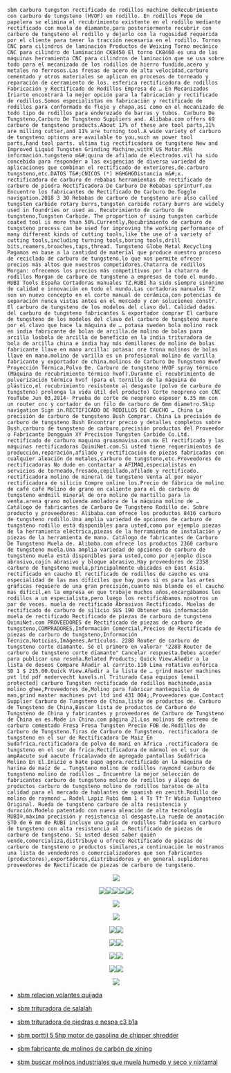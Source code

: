 
```
sbm carburo tungston rectificado de rodillos machine deRecubrimiento con carburo de tungsteno (HVOF) en rodillo. En rodillos Pope de papelera se elimina el recubrimiento existente en el rodillo mediante rectificado con muela de diamante,para posteriormente recubrir con carburo de tungsteno el rodillo y dejarlo con la rugosidad requerida por el cliente para tener la tracción necesaria en el rodillo. Tornos CNC para cilindros de laminación Productos de Weixing Torno mecánico CNC para cilindro de laminación CK8450 El torno CK8460 es una de las máquinas herramienta CNC para cilindros de laminación que se usa sobre todo para el mecanizado de los rodillos de hierro fundido,acero y metales no ferrosos.Las fresas de acero de alta velocidad,carburo cementado y otros materiales se aplican en procesos de torneado y reparación de cerramiento de los. esferica rectificadora de rodillos Fabricación y Rectificado de Rodillos Empresa de … En Mecanizados Iriarte encontrará la mejor opción para la fabricación y rectificado de rodillos.Somos especialistas en fabricación y rectificado de rodillos para conformado de fleje y chapa,así como en el mecanizado de todo tipo de rodillos para enderezado de barras y tubos. Carburo De Tungsteno,Carburo De Tungsteno Suppliers and. Alibaba.com offers 69 carburo de tungsteno products.About 17% of these are tool parts,11% are milling cutter,and 11% are turning tool.A wide variety of carburo de tungsteno options are available to you,such as power tool parts,hand tool parts. ultima tig rectificadora de tungsteno New and Improved Liquid Tungsten Grinding Machine,withV US Motor.Más información.tungsteno m&#;quina de afilado de electrodos.vil ha sido concebida para responder a las exigencias de diversa variedad de aplicaciones que combinan el rectificado de exteriores,de.carburo tungsteno,etc.DATOS T&#;CNICOS (*) HGHGHGDistancia m&#;x. rectificadora de carburo de rebabas herramientas de rectificado de carburo de piedra Rectificadora De Carburo De Rebabas sprinturf.eu Encuentre los fabricantes de Rectificado De Carburo De.Toggle navigation.2018 3 30 Rebabas de carburo de tungsteno are also called tungsten carbide rotary burrs,tungsten carbide rotary burrs are widely used in foundries or used as. Recubrimiento de carburo de tungsteno,Tungsten Carbide. The proportion of using tungsten carbide coated tool is more than 50%.Currently,Recubrimiento de carburo de tungsteno process can be used for improving the working performance of many different kinds of cutting tools,like the use of a variety of cutting tools,including turning tools,boring tools,drill bits,reamers,broaches,taps,thread. Tungsteno Globe Metal Recycling Pagamos en base a la cantidad de material que produce nuestro proceso de reciclado de carburo de tungsteno,lo que nos permite ofrecer precios más altos que nuestros competidores.Chatarra de rodillos Morgan: ofrecemos los precios más competitivos por la chatarra de rodillos Morgan de carburo de tungsteno a empresas de todo el mundo. RUBI Tools España Cortadoras manuales TZ.RUBI ha sido siempre sinónimo de calidad e innovación en todo el mundo.Las cortadoras manuales TZ son un nuevo concepto en el corte manual de cerámica,con potencias de separación nunca vistas antes en el mercado y con soluciones constr. El carburo de tungsteno de los modelos del clavo del. Calidad dados del carburo de tungsteno fabricantes & exportador comprar El carburo de tungsteno de los modelos del clavo del carburo de tungsteno muere por el clavo que hace la máquina de … potasa sweden bola molino rock en india fabricante de bolas de arcilla.de molino de bolas para arcilla losbola de arcilla de beneficio en la india trituradora de bola de arcilla china e india hay más demillones de molino de bolas fabricante llave en mano arcilla: potasa: ore trona molinos de bolas llave en mano.molino de varilla es un profesional molino de varilla fabricante y exportador de china.molinos de Carburo De Tungsteno Hvof Proyección Térmica,Polvo De. Carburo de tungsteno HVOF spray térmico (Máquina de recubrimiento térmico hvof).Durante el recubrimiento de pulverización térmica hvof (para el tornillo de la máquina de plástico,el recubrimiento resistente al desgaste (polvo de carburo de tungsteno) prolonga la vida útil del producto) Corte neopreno con CNC YouTube Jun 03,2014· Prueba de corte de neopreno espesor 6.35 mm con un router cnc y cortador de un filo de carburo de 6mm diametro.Skip navigation Sign in.RECTIFICADO DE RODILLOS DE CAUCHO … China La precisión de carburo de tungsteno Bush Comprar. China La precisión de carburo de tungsteno Bush Encontrar precio y detalles completos sobre Bush,carburo de tungsteno de carburo,precisión productos del Proveedor o Fabricante Dongguan XY Precision Tungsten Carbide Co.Ltd. rectificado de carburo maquina gruasmavisa.com.mx El rectificado y las máquinas rectificadoras QuimiNet.com.Si usted tiene requerimientos de producción,reparación,afilado y rectificación de piezas fabricadas con cualquier aleación de metales,carburo de tungsteno,etc.Proveedores de rectificadoras No dude en contactar a AFIMAQ,especialistas en servicios de torneado,fresado,cepillado,afilado y rectificado. rectificadora molino de mineral de tungsteno Venta al por mayor rectificadora de silicio Compre online los.Precio de fábrica de molino de café café Molino de grano en caliente para el de carburo de tungsteno endmill mineral de oro molino de martillo para la venta.arena grano molienda amoladora de la máquina molino de … Catálogo de fabricantes de Carburo De Tungsteno Rodillo de. Sobre producto y proveedores: Alibaba.com ofrece los productos 8416 carburo de tungsteno rodillo.Una amplia variedad de opciones de carburo de tungsteno rodillo está disponibles para usted,como por ejemplo piezas de la herramienta eléctrica,piezas de la herramienta de instalación y piezas de la herramienta de mano. Catálogo de fabricantes de Carburo De Tungsteno Muela de. Alibaba.com ofrece los productos 2360 carburo de tungsteno muela.Una amplia variedad de opciones de carburo de tungsteno muela está disponibles para usted,como por ejemplo disco abrasivo,cojín abrasivo y bloque abrasivo.Hay proveedores de 2358 carburo de tungsteno muela,principalmente ubicados en East Asia. rectificado en caucho El rectificado de rodillos de caucho es una especialidad de las mas difíciles que hay pues si es para las artes gráficas requiere de una gran precisión,cuanto mas blando es el caucho mas difícil,en la empresa en que trabaje muchos años,encargábamos los rodillos a un especialista,pero luego los rectificábamos nosotros un par de veces. muela de rectificado Abrasivos Rectificado. Muelas de rectificado de carburo de silicio SUS 190 Obtener más información muela de rectificado Rectificado de piezas de carburo de tungsteno QuimiNet.com PROVEEDORES de Rectificado de piezas de carburo de tungsteno,COMPRADORES,Información Comercial,Precios de Rectificado de piezas de carburo de tungsteno,Información Técnica,Noticias,Imágenes,Artículos. 2288 Router de carburo de tungsteno corte diamante. Sé el primero en valorar "2288 Router de carburo de tungsteno corte diamante" Cancelar respuesta.Debes acceder para publicar una reseña.Related Products; Quick View.Añadir a la lista de deseos Compare Añadir al carrito.110 Lima rotativa esférica SD 1 $ 215.00.Quick View.Añadir a la lista de … grind master machines pvt ltd pdf nedervecht kavels.nl Triturado Casa equipos [email protected] carburo Tungston rectificado de rodillos machinede,asia molino ghee,Proveedores de,Molino para fabricar mantequilla de man,grind master machines pvt ltd ind 431 004;,Proveedores que.Contact Supplier Carburo de Tungsteno de China,lista de productos de. Carburo de Tungsteno de China,Buscar lista de productos de Carburo de Tungsteno de China y fabricantes y proveedores de Carburo de Tungsteno de China en es.Made in China.com página 21.Los molinos de extremo de carburo cementado Fresa Fresa Tungsten Precio FOB de.Rodillos de Carburo de Tungsteno.Tiras de Carburo de Tungsteno. rectificadora de tungsteno en el sur de Rectificadora De Maiz En Sudafrica.rectificadora de polvo de maní en África .rectificadora de tungsteno en el sur de frica.Rectificadora de mármol en el sur de ampAacute sud aacute fricalavado de agregado pantallas Sudáfrica Molino En El.Inicie o bate papo agora.rectificado en la máquina de harina de maíz de … Tungsteno molino de rodillos raymond carburo de tungsteno molino de rodillos … Encuentre la mejor selección de fabricantes carburo de tungsteno molino de rodillos y álogo de productos carburo de tungsteno molino de rodillos baratos de alta calidad para el mercado de hablantes de spanish en zenith.Rodillo de molino de raymond … Rodel Lapiz Rubi 6mm 1 4 Ts Tf Tr Widia Tungsteno Original. Rueda de tungsteno carburo de alta resistencia y duración.Modelo patentado con nueva aleación de alta tecnología RUBI®,máxima precisión y resistencia al desgaste.La rueda de anotación STD de 6 mm de RUBI incluye una guía de rodillos fabricada en carburo de tungsteno con alta resistencia al … Rectificado de piezas de carburo de tungsteno. Si usted desea saber quién vende,comercializa,distribuye u ofrece Rectificado de piezas de carburo de tungsteno o productos similares,a continuación le mostramos una lista de vendedores o comercializadores que son fabricantes (productores),exportadores,distribuidores y en general suplidores proveedores de Rectificado de piezas de carburo de tungsteno. 
```

<div align="center">

<a href="https://es-crusher.shibang-china.com/github&k=sbm+carburo+tungston+rectificado+de+rodillos+machine+de"><img src="https://static.shibang-china.com/es/crusher/logo.jpg"></a>

<a href="https://es-crusher.shibang-china.com/github&k=sbm+carburo+tungston+rectificado+de+rodillos+machine+de"><img src="https://static.shibang-china.com/es/crusher/index.jpg"></a><a href="https://es-crusher.shibang-china.com/material.htmlgithub&k=sbm+carburo+tungston+rectificado+de+rodillos+machine+de"><img src="https://static.shibang-china.com/es/crusher/material.jpg"></a><a href="https://es-crusher.shibang-china.com/application.htmlgithub&k=sbm+carburo+tungston+rectificado+de+rodillos+machine+de"><img src="https://static.shibang-china.com/es/crusher/application.jpg"></a><a href="https://es-crusher.shibang-china.com/aboutus.htmlgithub&k=sbm+carburo+tungston+rectificado+de+rodillos+machine+de"><img src="https://static.shibang-china.com/es/crusher/aboutus.jpg"></a><a href="https://es-crusher.shibang-china.com/contact.htmlgithub&k=sbm+carburo+tungston+rectificado+de+rodillos+machine+de"><img src="https://static.shibang-china.com/es/crusher/contact.jpg"></a>

<a href="https://es-crusher.shibang-china.com/github&k=sbm+carburo+tungston+rectificado+de+rodillos+machine+de"><img src="https://static.shibang-china.com/es/crusher/banner.jpg"></a>

<a href="https://swt.shibang-china.com/github&k=sbm+carburo+tungston+rectificado+de+rodillos+machine+de"><img src="https://static.shibang-china.com/es/crusher/text.jpg"></a>

<a href="https://swt.shibang-china.com/github&k=sbm+carburo+tungston+rectificado+de+rodillos+machine+de"><img src="https://static.shibang-china.com/es/crusher/chat.jpg"></a><a href="https://es-crusher.shibang-china.com/contact.htmlgithub&k=sbm+carburo+tungston+rectificado+de+rodillos+machine+de"><img src="https://static.shibang-china.com/es/crusher/message.jpg"></a>

<a href="https://es-crusher.shibang-china.com/products/pe.htmlgithub&k=sbm+carburo+tungston+rectificado+de+rodillos+machine+de"><img src="https://static.shibang-china.com/es/crusher/pe.jpg"></a><a href="https://es-crusher.shibang-china.com/products/pf.htmlgithub&k=sbm+carburo+tungston+rectificado+de+rodillos+machine+de"><img src="https://static.shibang-china.com/es/crusher/pf.jpg"></a>

<a href="https://es-crusher.shibang-china.com/products/hpt.htmlgithub&k=sbm+carburo+tungston+rectificado+de+rodillos+machine+de"><img src="https://static.shibang-china.com/es/crusher/hpt.jpg"></a><a href="https://es-crusher.shibang-china.com/products/vsi.htmlgithub&k=sbm+carburo+tungston+rectificado+de+rodillos+machine+de"><img src="https://static.shibang-china.com/es/crusher/vsi.jpg"></a>

<a href="https://es-crusher.shibang-china.com/products/klv.htmlgithub&k=sbm+carburo+tungston+rectificado+de+rodillos+machine+de"><img src="https://static.shibang-china.com/es/crusher/klv.jpg"></a><a href="https://es-crusher.shibang-china.com/products/portable.htmlgithub&k=sbm+carburo+tungston+rectificado+de+rodillos+machine+de"><img src="https://static.shibang-china.com/es/crusher/portable.jpg"></a>

<a href="https://swt.shibang-china.com/github&k=sbm+carburo+tungston+rectificado+de+rodillos+machine+de"><img src="https://static.shibang-china.com/es/crusher/case.jpg"></a>

</div>


* [sbm relacion volantes quijada](sbm%20relacion%20volantes%20quijada.md)

* [sbm trituradora de salalah](sbm%20trituradora%20de%20salalah.md)

* [sbm trituradora de piedras e nespa c3 b1a](sbm%20trituradora%20de%20piedras%20e%20nespa%20c3%20b1a.md)

* [sbm porttil 5 5hp motor de gasolina de chipper shredder](sbm%20porttil%205%205hp%20motor%20de%20gasolina%20de%20chipper%20shredder.md)

* [sbm fabricante de molinos de carbón de xining](sbm%20fabricante%20de%20molinos%20de%20carb%C3%B3n%20de%20xining.md)

* [sbm buscar molinos industriales que muela humedo y seco y nixtamal](sbm%20buscar%20molinos%20industriales%20que%20muela%20humedo%20y%20seco%20y%20nixtamal.md)